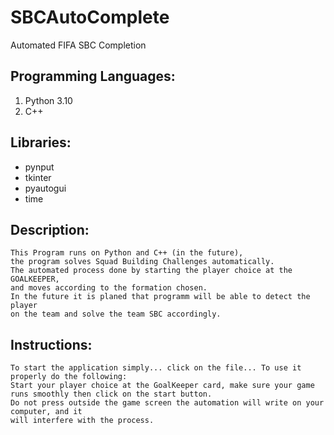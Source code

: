 # SBCAutoComplete
Automated FIFA SBC Completion

## Programming Languages:
1) Python 3.10
2) C++

## Libraries:

 - pynput
 - tkinter
 - pyautogui
 - time

## Description:
    
    This Program runs on Python and C++ (in the future), 
    the program solves Squad Building Challenges automatically.
    The automated process done by starting the player choice at the GOALKEEPER, 
    and moves according to the formation chosen.
    In the future it is planed that programm will be able to detect the player 
    on the team and solve the team SBC accordingly.

## Instructions:
    
    To start the application simply... click on the file... To use it properly do the following:
    Start your player choice at the GoalKeeper card, make sure your game runs smoothly then click on the start button.
    Do not press outside the game screen the automation will write on your computer, and it
    will interfere with the process. 


